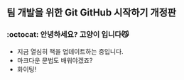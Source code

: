 ## 팀 개발을 위한 Git GitHub 시작하기 개정판

### :octocat: 안녕하세요? 고양이 입니다😼

- 지금 열심히 책을 업데이트하는 중입니다.
- 마크다운 문법도 배워야겠죠?
- 화이팅!
